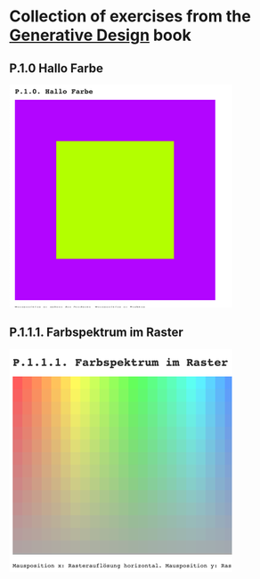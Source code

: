 # Collection of exercises from the [Generative Design](http://www.generative-gestaltung.de/2/) book


## P.1.0 Hallo Farbe

[![hallo-farbe](hallo-farbe.png)](hallo-farbe.html)

## P.1.1.1. Farbspektrum im Raster

[![farbspektrum](farbspektrum.png)](./farbspektrum.html)

